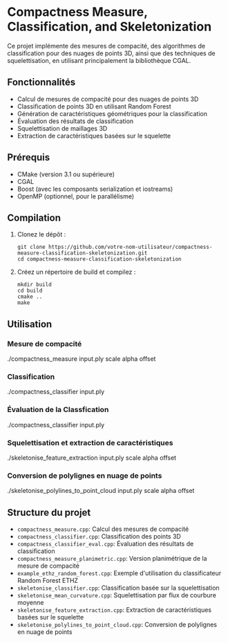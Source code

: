 # Compactness Measure, Classification, and Skeletonization

Ce projet implémente des mesures de compacité, des algorithmes de classification pour des nuages de points 3D, ainsi que des techniques de squelettisation, en utilisant principalement la bibliothèque CGAL.

## Fonctionnalités

- Calcul de mesures de compacité pour des nuages de points 3D
- Classification de points 3D en utilisant Random Forest
- Génération de caractéristiques géométriques pour la classification
- Évaluation des résultats de classification
- Squelettisation de maillages 3D
- Extraction de caractéristiques basées sur le squelette

## Prérequis

- CMake (version 3.1 ou supérieure)
- CGAL
- Boost (avec les composants serialization et iostreams)
- OpenMP (optionnel, pour le parallélisme)

## Compilation

1. Clonez le dépôt :
   ```
   git clone https://github.com/votre-nom-utilisateur/compactness-measure-classification-skeletonization.git
   cd compactness-measure-classification-skeletonization
   ```

2. Créez un répertoire de build et compilez :
   ```
   mkdir build
   cd build
   cmake ..
   make
   ```

## Utilisation

### Mesure de compacité

./compactness_measure input.ply scale alpha offset

### Classification

./compactness_classifier input.ply

### Évaluation de la Classfication

./compactness_classifier input.ply

### Squelettisation et extraction de caractéristiques

./skeletonise_feature_extraction input.ply scale alpha offset

### Conversion de polylignes en nuage de points

./skeletonise_polylines_to_point_cloud input.ply scale alpha offset



## Structure du projet

- `compactness_measure.cpp`: Calcul des mesures de compacité
- `compactness_classifier.cpp`: Classification des points 3D
- `compactness_classifier_eval.cpp`: Évaluation des résultats de classification
- `compactness_measure_planimetric.cpp`: Version planimétrique de la mesure de compacité
- `example_ethz_random_forest.cpp`: Exemple d'utilisation du classificateur Random Forest ETHZ
- `skeletonise_classifier.cpp`: Classification basée sur la squelettisation
- `skeletonise_mean_curvature.cpp`: Squelettisation par flux de courbure moyenne
- `skeletonise_feature_extraction.cpp`: Extraction de caractéristiques basées sur le squelette
- `skeletonise_polylines_to_point_cloud.cpp`: Conversion de polylignes en nuage de points





